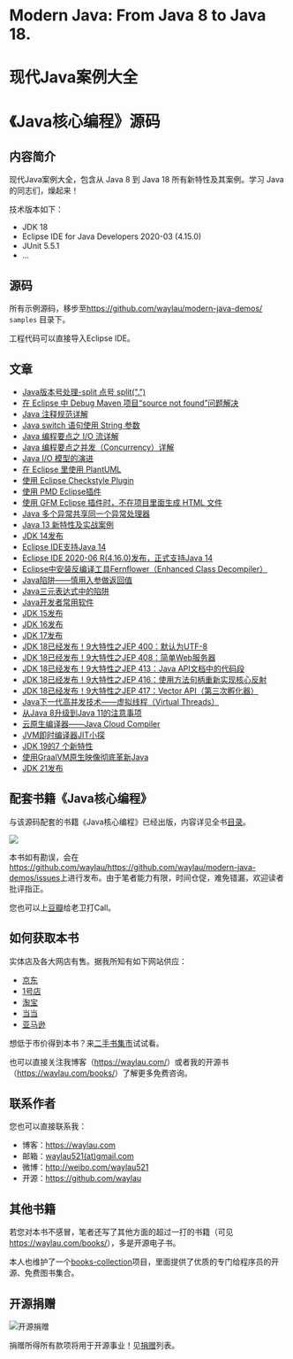 
# Modern Java: From Java 8 to Java 18. 
# 现代Java案例大全
# 《Java核心编程》源码

## 内容简介


现代Java案例大全，包含从 Java 8 到 Java 18 所有新特性及其案例。学习 Java 的同志们，燥起来！

技术版本如下：

* JDK 18
* Eclipse IDE for Java Developers 2020-03 (4.15.0)
* JUnit 5.5.1
* ...

## 源码

所有示例源码，移步至<https://github.com/waylau/modern-java-demos/>  `samples` 目录下。

工程代码可以直接导入Eclipse IDE。

## 文章

* [Java版本号处理-split 点号 split(".")](https://waylau.com/java-split-dot/)
* [在 Eclipse 中 Debug Maven 项目“source not found”问题解决](https://waylau.com/maven-debug-in-eclipse-source-not-found)
* [Java 注释规范详解](https://waylau.com/java-comments-conventions/)
* [Java switch 语句使用 String 参数](https://waylau.com/java-switch-use-string/)
* [Java 编程要点之 I/O 流详解](https://waylau.com/essential-java-io-streams/)
* [Java 编程要点之并发（Concurrency）详解](https://waylau.com/essential-java-concurrency/)
* [Java I/O 模型的演进](https://waylau.com/java-io-model-evolution/)
* [在 Eclipse 里使用 PlantUML](https://waylau.com/use-plantuml-in-eclipse/)
* [使用 Eclipse Checkstyle Plugin](https://waylau.com/use-eclipse-checkstyle-plugin/)
* [使用 PMD Eclipse插件](https://waylau.com/use-pmd-for-eclipse/)
* [使用 GFM Eclipse 插件时，不在项目里面生成 HTML 文件](https://waylau.com/not-generate-html-file-with-gfm/)
* [Java 多个异常共享同一个异常处理器](https://waylau.com/java-shared-exception-handler/)
* [Java 13 新特性及实战案例](https://waylau.com/java-13-new-features-and-samples/)
* [JDK 14发布](https://waylau.com/jdk-14-released/)
* [Eclipse IDE支持Java 14](https://waylau.com/eclipse-ide-support-java14/)
* [Eclipse IDE 2020-06 R(4.16.0)发布，正式支持Java 14](https://waylau.com/eclipse-ide-2020-06-r/)
* [Eclipse中安装反编译工具Fernflower（Enhanced Class Decompiler）](https://waylau.com/eclipse-install-fernflower/)
* [Java陷阱——慎用入参做返回值](https://waylau.com/trap-in-java-use-param-for-return/)
* [Java三元表达式中的陷阱](https://waylau.com/trap-in-java-ternary-expressions/)
* [Java开发者常用软件](https://waylau.com/java-devloper-software/)
* [JDK 15发布](https://waylau.com/jdk-15-released/)
* [JDK 16发布](https://waylau.com/jdk-16-released/)
* [JDK 17发布](https://waylau.com/jdk-17-released/)
* [JDK 18已经发布！9大特性之JEP 400：默认为UTF-8](https://developer.huawei.com/consumer/cn/forum/topic/0201846479510890118?fid=23)
* [JDK 18已经发布！9大特性之JEP 408：简单Web服务器](https://developer.huawei.com/consumer/cn/forum/topic/0201847903978570159?fid=23)
* [JDK 18已经发布！9大特性之JEP 413：Java API文档中的代码段](https://developer.huawei.com/consumer/cn/forum/topic/0201847905486710160?fid=23)
* [JDK 18已经发布！9大特性之JEP 416：使用方法句柄重新实现核心反射](https://developer.huawei.com/consumer/cn/forum/topic/0204854062494110062?fid=23)
* [JDK 18已经发布！9大特性之JEP 417：Vector API（第三次孵化器）](https://developer.huawei.com/consumer/cn/forum/topic/0203854859800470079?fid=23)
* [Java下一代高并发技术——虚拟线程（Virtual Threads）](https://waylau.com/jep-425-virtual-threads-preview)
* [从Java 8升级到Java 11的注意事项](https://waylau.com/update-from-java-8-to-java-11/)
* [云原生编译器——Java Cloud Compiler](https://waylau.com/about-java-cloud-compiler/)
* [JVM即时编译器JIT小探](https://developer.huawei.com/consumer/cn/blog/topic/03852250988250097)
* [JDK 19的7 个新特性](https://waylau.com/seven-new-features-of-jdk-19/)
* [使用GraalVM原生映像彻底革新Java](https://waylau.com/reinventing-java-with-graalvm-native-images/)
* [JDK 21发布](https://waylau.com/jdk-21-released/)


## 配套书籍《Java核心编程》

与该源码配套的书籍《Java核心编程》已经出版，内容详见全书[目录](SUMMARY.md)。

![](images/java.jpg)


本书如有勘误，会在<https://github.com/waylau/https://github.com/waylau/modern-java-demos/issues>上进行发布。由于笔者能力有限，时间仓促，难免错漏，欢迎读者批评指正。

您也可以上[豆瓣](https://book.douban.com/subject/35071286/)给老卫打Call。


## 如何获取本书

实体店及各大网店有售。据我所知有如下网站供应：

* [京东](https://search.jd.com/Search?keyword=%E6%9F%B3%E4%BC%9F%E5%8D%AB%20Java%E6%A0%B8%E5%BF%83%E7%BC%96%E7%A8%8B&enc=utf-8&wq=%E6%9F%B3%E4%BC%9F%E5%8D%AB%20Java%E6%A0%B8%E5%BF%83%E7%BC%96%E7%A8%8B&pvid=3f8660921bef4700931a735f536eebfb)
* [1号店](https://search.yhd.com/c0-0/k%25E6%259F%25B3%25E4%25BC%259F%25E5%258D%25AB%2520Java%25E6%25A0%25B8%25E5%25BF%2583%25E7%25BC%2596%25E7%25A8%258B/)
* [淘宝](https://s.taobao.com/search?q=%E6%9F%B3%E4%BC%9F%E5%8D%AB+Java%E6%A0%B8%E5%BF%83%E7%BC%96%E7%A8%8B&imgfile=&js=1&stats_click=search_radio_all%3A1&initiative_id=staobaoz_20200509&ie=utf8)
* [当当](http://search.dangdang.com/?key=%C1%F8%CE%B0%CE%C0%20Java%BA%CB%D0%C4%B1%E0%B3%CC&act=input)
* [亚马逊](https://www.amazon.cn/s?k=%E6%9F%B3%E4%BC%9F%E5%8D%AB+Java%E6%A0%B8%E5%BF%83%E7%BC%96%E7%A8%8B&__mk_zh_CN=%E4%BA%9A%E9%A9%AC%E9%80%8A%E7%BD%91%E7%AB%99&ref=nb_sb_noss)


想低于市价得到本书？来[二手书集市](https://github.com/waylau/second-hand-books)试试看。


也可以直接关注我博客（<https://waylau.com/>）或者我的开源书（<https://waylau.com/books/>）了解更多免费咨询。



 
## 联系作者

您也可以直接联系我：

* 博客：https://waylau.com
* 邮箱：[waylau521(at)gmail.com](mailto:waylau521@gmail.com)
* 微博：http://weibo.com/waylau521
* 开源：https://github.com/waylau

## 其他书籍

若您对本书不感冒，笔者还写了其他方面的超过一打的书籍（可见<https://waylau.com/books/>），多是开源电子书。

本人也维护了一个[books-collection](https://github.com/waylau/books-collection)项目，里面提供了优质的专门给程序员的开源、免费图书集合。

## 开源捐赠



![开源捐赠](https://waylau.com/images/showmethemoney-sm.jpg)

捐赠所得所有款项将用于开源事业！见[捐赠](https://waylau.com/donate)列表。